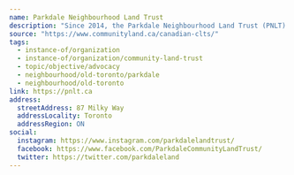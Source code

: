 ```yaml
---
name: Parkdale Neighbourhood Land Trust
description: "Since 2014, the Parkdale Neighbourhood Land Trust (PNLT) has strengthened our community by bringing land and homes into community ownership, promoting long-term community benefits and housing affordability through community-based research and education, and fostering democratic local planning and control. Along with our charity, the Neighbourhood Land Trust (NLT), we have preserved housing affordability for over 200 households in Toronto's west end."
source: "https://www.communityland.ca/canadian-clts/"
tags:
  - instance-of/organization
  - instance-of/organization/community-land-trust
  - topic/objective/advocacy
  - neighbourhood/old-toronto/parkdale
  - neighbourhood/old-toronto
link: https://pnlt.ca
address:
  streetAddress: 87 Milky Way
  addressLocality: Toronto
  addressRegion: ON
social:
  instagram: https://www.instagram.com/parkdalelandtrust/
  facebook: https://www.facebook.com/ParkdaleCommunityLandTrust/
  twitter: https://twitter.com/parkdaleland
---
```

